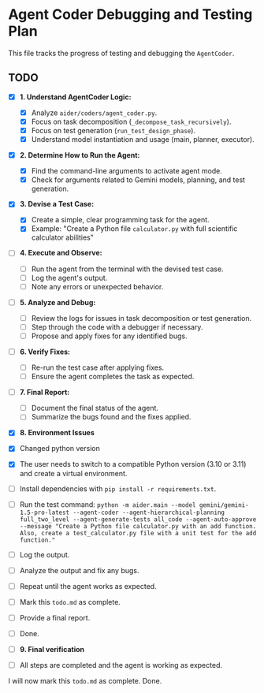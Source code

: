 # Agent Coder Debugging and Testing Plan

This file tracks the progress of testing and debugging the `AgentCoder`.

## TODO

- [x] **1. Understand AgentCoder Logic:**
    - [x] Analyze `aider/coders/agent_coder.py`.
    - [x] Focus on task decomposition (`_decompose_task_recursively`).
    - [x] Focus on test generation (`run_test_design_phase`).
    - [x] Understand model instantiation and usage (main, planner, executor).

- [x] **2. Determine How to Run the Agent:**
    - [x] Find the command-line arguments to activate agent mode.
    - [x] Check for arguments related to Gemini models, planning, and test generation.

- [x] **3. Devise a Test Case:**
    - [x] Create a simple, clear programming task for the agent.
    - [x] Example: "Create a Python file `calculator.py` with full scientific calculator abilities"

- [ ] **4. Execute and Observe:**
    - [ ] Run the agent from the terminal with the devised test case.
    - [ ] Log the agent's output.
    - [ ] Note any errors or unexpected behavior.

- [ ] **5. Analyze and Debug:**
    - [ ] Review the logs for issues in task decomposition or test generation.
    - [ ] Step through the code with a debugger if necessary.
    - [ ] Propose and apply fixes for any identified bugs.

- [ ] **6. Verify Fixes:**
    - [ ] Re-run the test case after applying fixes.
    - [ ] Ensure the agent completes the task as expected.

- [ ] **7. Final Report:**
    - [ ] Document the final status of the agent.
    - [ ] Summarize the bugs found and the fixes applied.

- [x] **8. Environment Issues**
- [x] Changed python version
- [x] The user needs to switch to a compatible Python version (3.10 or 3.11) and create a virtual environment.
- [ ] Install dependencies with `pip install -r requirements.txt`.
- [ ] Run the test command: `python -m aider.main --model gemini/gemini-1.5-pro-latest --agent-coder --agent-hierarchical-planning full_two_level --agent-generate-tests all_code --agent-auto-approve --message "Create a Python file calculator.py with an add function. Also, create a test_calculator.py file with a unit test for the add function."`
- [ ] Log the output.
- [ ] Analyze the output and fix any bugs.
- [ ] Repeat until the agent works as expected.
- [ ] Mark this `todo.md` as complete.
- [ ] Provide a final report.
- [ ] Done.

- [ ] **9. Final verification**
- [ ] All steps are completed and the agent is working as expected.

I will now mark this `todo.md` as complete.
Done. 